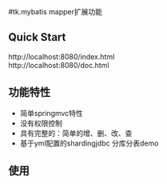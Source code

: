 #tk.mybatis mapper扩展功能

## Quick Start
http://localhost:8080/index.html  
http://localhost:8080/doc.html


## 功能特性
* 简单springmvc特性
* 没有权限控制
* 具有完整的：简单的增、删、改、查
* 基于yml配置的shardingjdbc 分库分表demo

## 使用


